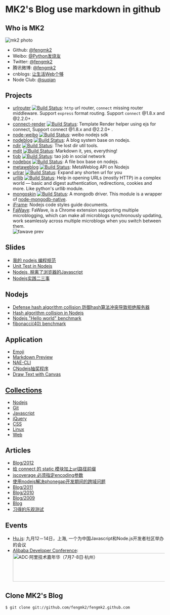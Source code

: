 # MK2's Blog use markdown in github

## Who is MK2

![mk2 photo](https://secure.gravatar.com/avatar/95b9d41231617a05ced5604d242c9670?s=140&d=https://a248.e.akamai.net/assets.github.com%2Fimages%2Fgravatars%2Fgravatar-140.png)

* Github: [@fengmk2](https://github.com/fengmk2)
* Weibo: [@Python发烧友](http://weibo.com/imk2)
* Twitter: [@fengmk2](http://twitter.com/fengmk2)
* 腾讯微博: [@fengmk2](http://t.qq.com/fengmk2)
* cnblogs: [让生活Web个够](http://fengmk2.cnblogs.com/)
* Node Club: [@suqian](http://cnodejs.org/user/suqian)

## Projects

* [urlrouter](https://github.com/fengmk2/urlrouter) [![Build Status](https://secure.travis-ci.org/fengmk2/urlrouter.png?branch=master)](http://travis-ci.org/fengmk2/urlrouter): `http` url router, `connect` missing router middleware. Support `express` format routing. Support `connect` @1.8.x and @2.2.0+ .
* [connect-render](https://github.com/fengmk2/connect-render) [![Build Status](https://secure.travis-ci.org/fengmk2/connect-render.png?branch=master)](http://travis-ci.org/fengmk2/connect-render): Template Render helper using ejs for connect, Support connect @1.8.x and @2.2.0+ .
* [node-weibo](https://github.com/fengmk2/node-weibo) [![Build Status](https://secure.travis-ci.org/fengmk2/node-weibo.png?branch=master)](http://travis-ci.org/fengmk2/node-weibo): weibo nodejs sdk
* [nodeblog](https://github.com/fengmk2/nodeblog) [![Build Status](https://secure.travis-ci.org/fengmk2/nodeblog.png?branch=master)](http://travis-ci.org/fengmk2/nodeblog): A blog system base on nodejs. 
* [ndir](https://github.com/fengmk2/ndir) [![Build Status](https://secure.travis-ci.org/fengmk2/ndir.png?branch=master)](http://travis-ci.org/fengmk2/ndir): The lost dir util tools. 
* [mdit](https://github.com/fengmk2/mdit) [![Build Status](https://secure.travis-ci.org/fengmk2/mdit.png?branch=master)](http://travis-ci.org/fengmk2/mdit): Markdown it, yes, everything!
* [tjob](https://github.com/TBEDP/tjob) [![Build Status](https://secure.travis-ci.org/fengmk2/todo.png?branch=master)](http://travis-ci.org/fengmk2/todo): tao job in social network
* [nodebox](https://github.com/fengmk2/nodebox) [![Build Status](https://secure.travis-ci.org/fengmk2/nodebox.png?branch=master)](http://travis-ci.org/fengmk2/nodebox): A file box base on nodejs.
* [metaweblog](https://github.com/fengmk2/metaweblog) [![Build Status](https://secure.travis-ci.org/fengmk2/metaweblog.png?branch=master)](http://travis-ci.org/fengmk2/metaweblog): MetaWeblog API on Nodejs
* [urlrar](https://github.com/fengmk2/urlrar) [![Build Status](https://secure.travis-ci.org/fengmk2/urlrar.png?branch=master)](http://travis-ci.org/fengmk2/urlrar): Expand any shorten url for you
* [urllib](https://github.com/TBEDP/urllib) [![Build Status](https://secure.travis-ci.org/TBEDP/urllib.png)](http://travis-ci.org/TBEDP/urllib): Help in opening URLs (mostly HTTP) in a complex world — basic and digest authentication, redirections, cookies and more. Like python's _urllib_ module.
* [mongoskin](https://github.com/kissjs/node-mongoskin) [![Build Status](https://secure.travis-ci.org/kissjs/node-mongoskin.png?branch=master)](https://secure.travis-ci.org/kissjs/node-mongoskin): A mongodb driver. This module is a wrapper of [node-mongodb-native](http://christkv.github.com/node-mongodb-native/).
* [iFrame](https://github.com/windyrobin/iFrame): Nodejs code styles guide documents.
* [FaWave](https://chrome.google.com/webstore/detail/aicelmgbddfgmpieedjiggifabdpcnln): FaWave, is a Chrome extension supporting multiple microblogging, which can make all microblogs synchronously updating, work seamlessly across multiple microblogs when you switch between them.
<br/>![fawave prev](http://ww2.sinaimg.cn/large/6cfc7910jw1dp88kwaao5j.jpg)

## Slides

* [我的 nodejs 编程规范](./ppt/nodejs_programming_style.html)
* [Unit Test in Nodejs](/ppt/unittest-and-bdd-in-nodejs-with-mocha.html)
* [Nodejs, 脱离了浏览器的Javascript](/ppt/qcon2011/index.html)
* [Nodejs实践二三事](/ppt/those-things-using-nodejs/index.html)

## Nodejs

* [Defense hash algorithm collision 防御hash算法冲突导致拒绝服务器](/blog/2011/defense-hash-algorithm-collision-dos.html)
* [Hash algorithm collision in Nodejs](/blog/2011/hac-in-nodejs-results.html)
* [Nodejs "Hello world" benchmark](/blog/helloworld-benchmark.html)
* [fibonacci(40) benchmark](/blog/2011/fibonacci/nodejs-python-php-ruby-lua.html)

## Application

* [Emoji](./emoji/)
* [Markdown Preview](./browser.html)
* [NAE-CLI](http://club.cnodejs.org/topic/4f387648301a48d50e003d4c)
* [CNodejs抽奖程序](/lottery/index.html)
* [Draw Text with Canvas](/blog/2011/canvas-text.html)

## [Collections](./collections)

* [Nodejs](./collections/nodejs.html)
* [Git](./collections/git.html)
* [Javascript](/collections/javascript.html)
* [jQuery](/collections/jquery.html)
* [CSS](/collections/css.html)
* [Linux](/collections/linux.html)
* [Web](/collections/web.html)

## Articles

* [Blog/2012](/blog/2012)
 * [给 connect 的 static 模块加上url路径前缀](./blog/2012/06/use-pre-for-connect-static-middleware.html)
 * [jscoverage 必须指定encoding参数](./blog/2012/06/jscoverage-must-set-encoding.html)
 * [使用nodejs解决phonegap开发期间的跨域问题](./blog/2012/05/phonegap-dev-env-cross-domain-with-nodejs.html)
* [Blog/2011](/blog/2011)
* [Blog/2010](/blog/2010)
* [Blog/2009](/blog/2009)
* [Blog](/blog/)
* [习得的乐观测试](./Learned-Optimism-Test.htm)

## Events

* [Hu.js](http://hujs2012.aliapp.com): 九月12－14日，上海, 一个为中国Javascript和Node.js开发者社区举办的会议
* [Alibaba Developer Conference]: <a href="http://adc.taobao.com/" target="_blank"><img src="http://adc.taobao.com/bundles/devcarnival/images/d2_728x90.jpg" width="728" height="90" alt="ADC·阿里技术嘉年华（7月7-8日·杭州）" /></a>

[Alibaba Developer Conference]: http://adc.taobao.com/

## Clone MK2's Blog

```
$ git clone git://github.com/fengmk2/fengmk2.github.com
```